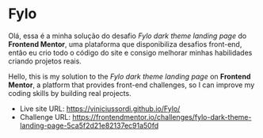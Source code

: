 # Fylo
Olá, essa é a minha solução do desafio *Fylo dark theme landing page* do **Frontend Mentor**, uma plataforma que disponibiliza desafios front-end, então eu crio todo o código do site e consigo melhorar minhas habilidades criando projetos reais.

Hello, this is my solution to the *Fylo dark theme landing page* on **Frontend Mentor**, a platform that provides front-end challenges, so I can improve my coding skills by building real projects.
<br>

- Live site URL: https://viniciussordi.github.io/Fylo/
- Challenge URL: https://frontendmentor.io/challenges/fylo-dark-theme-landing-page-5ca5f2d21e82137ec91a50fd
